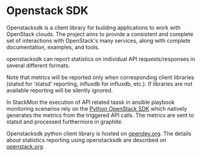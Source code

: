 # Openstack SDK

Openstacksdk is a client library for building applications to work with
OpenStack clouds. The project aims to provide a consistent and complete set of
interactions with OpenStack's many services, along with complete documentation,
examples, and tools.

openstacksdk can report statistics on individual API requests/responses in
several different formats.

Note that metrics will be reported only when corresponding client libraries
(statsd for ‘statsd’ reporting, influxdb for influxdb, etc.). If libraries are
not available reporting will be silently ignored.

In StackMon the execution of API related tassk in ansible playbook monitoring
scenarios rely on the [Python OpenStack
SDK](https://docs.openstack.org/openstacksdk/latest/) which natively generates
the metrics from the triggered API calls. The metrics are sent to statsd and
processed furthermore in graphite.

Openstacksdk python client library is hosted on
[opendev.org](https://opendev.org/openstack/openstacksdk). The details about
statistics reporting using openstacksdk are described on
[openstack.org](https://docs.openstack.org/openstacksdk/latest/user/guides/stats.html).
